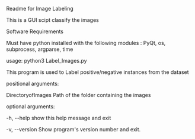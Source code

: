 Readme for Image Labeling

This is a GUI scipt classify the images


Software Requirements

Must have python installed with the following modules : PyQt, os, subprocess, argparse, time




usage: python3 Label_Images.py <Path of the folder containing the image Files> 
  
This program is used to Label positive/negative instances from the dataset

positional arguments:

DirectoryofImages  Path of the folder containing the images

optional arguments:

-h, --help         show this help message and exit

-v, --version      Show program's version number and exit.
